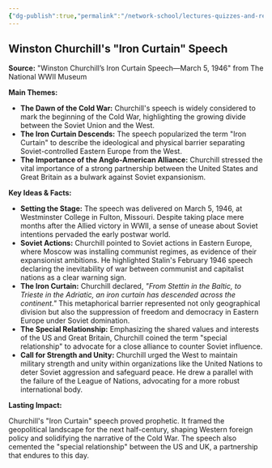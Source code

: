 ```yaml
---
{"dg-publish":true,"permalink":"/network-school/lectures-quizzes-and-references/briefs-timelines-and-study-guides/russian-history/russian-history-ii/russian-history-ii-winston-churchill-s-iron-curtain-speech-brief/"}
---
```




## Winston Churchill's "Iron Curtain" Speech

**Source:** "Winston Churchill’s Iron Curtain Speech—March 5, 1946" from The National WWII Museum

**Main Themes:**

- **The Dawn of the Cold War:** Churchill's speech is widely considered to mark the beginning of the Cold War, highlighting the growing divide between the Soviet Union and the West.
- **The Iron Curtain Descends:** The speech popularized the term "Iron Curtain" to describe the ideological and physical barrier separating Soviet-controlled Eastern Europe from the West.
- **The Importance of the Anglo-American Alliance:** Churchill stressed the vital importance of a strong partnership between the United States and Great Britain as a bulwark against Soviet expansionism.

**Key Ideas & Facts:**

- **Setting the Stage:** The speech was delivered on March 5, 1946, at Westminster College in Fulton, Missouri. Despite taking place mere months after the Allied victory in WWII, a sense of unease about Soviet intentions pervaded the early postwar world.
- **Soviet Actions:** Churchill pointed to Soviet actions in Eastern Europe, where Moscow was installing communist regimes, as evidence of their expansionist ambitions. He highlighted Stalin's February 1946 speech declaring the inevitability of war between communist and capitalist nations as a clear warning sign.
- **The Iron Curtain:** Churchill declared, _"From Stettin in the Baltic, to Trieste in the Adriatic, an iron curtain has descended across the continent."_ This metaphorical barrier represented not only geographical division but also the suppression of freedom and democracy in Eastern Europe under Soviet domination.
- **The Special Relationship:** Emphasizing the shared values and interests of the US and Great Britain, Churchill coined the term "special relationship" to advocate for a close alliance to counter Soviet influence.
- **Call for Strength and Unity:** Churchill urged the West to maintain military strength and unity within organizations like the United Nations to deter Soviet aggression and safeguard peace. He drew a parallel with the failure of the League of Nations, advocating for a more robust international body.

**Lasting Impact:**

Churchill's "Iron Curtain" speech proved prophetic. It framed the geopolitical landscape for the next half-century, shaping Western foreign policy and solidifying the narrative of the Cold War. The speech also cemented the "special relationship" between the US and UK, a partnership that endures to this day.